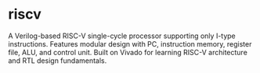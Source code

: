 # riscv
A Verilog-based RISC-V single-cycle processor supporting only I-type instructions. Features modular design with PC, instruction memory, register file, ALU, and control unit. Built on Vivado for learning RISC-V architecture and RTL design fundamentals.
